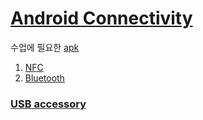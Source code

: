 
# [Android Connectivity](https://developer.android.com/guide/topics/connectivity/)

수업에 필요한 [apk](https://github.com/neoend/mds-android-connectivity/tree/master/apk)

1. [NFC](https://github.com/neoend/mds-android-connectivity/tree/master/NFC)
1. [Bluetooth](https://github.com/neoend/mds-android-connectivity/tree/master/Bluetooth)

### [USB accessory](https://medium.com/@yeongtaek.ham/%EC%95%88%EB%93%9C%EB%A1%9C%EC%9D%B4%EB%93%9C%EC%99%80-pc%EA%B0%84%EC%9D%98-usb-%ED%86%B5%EC%8B%A0-2-518af9135577)

